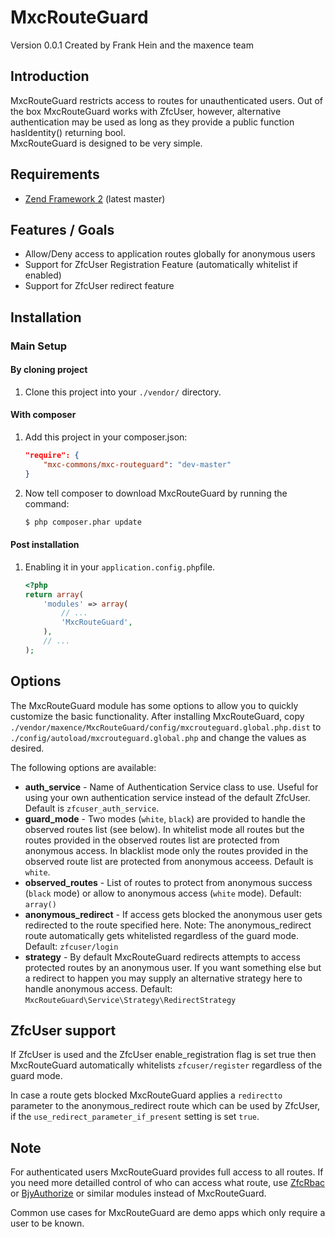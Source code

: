 MxcRouteGuard
=============
Version 0.0.1 Created by Frank Hein and the maxence team

Introduction
------------

MxcRouteGuard restricts access to routes for unauthenticated users.
Out of the box MxcRouteGuard works with ZfcUser, however, alternative authentication
may be used as long as they provide a public function hasIdentity() returning bool.  
MxcRouteGuard is designed to be very simple. 

Requirements
------------

* [Zend Framework 2](https://github.com/zendframework/zf2) (latest master)

Features / Goals
----------------

* Allow/Deny access to application routes globally for anonymous users
* Support for ZfcUser Registration Feature (automatically whitelist if enabled)
* Support for ZfcUser redirect feature

Installation
------------

### Main Setup

#### By cloning project

1. Clone this project into your `./vendor/` directory.

#### With composer

1. Add this project in your composer.json:

    ```json
    "require": {
        "mxc-commons/mxc-routeguard": "dev-master"
    }
    ```

2. Now tell composer to download MxcRouteGuard by running the command:

    ```bash
    $ php composer.phar update
    ```

#### Post installation

1. Enabling it in your `application.config.php`file.

    ```php
    <?php
    return array(
        'modules' => array(
            // ...
            'MxcRouteGuard',
        ),
        // ...
    );
    ```

Options
-------

The MxcRouteGuard module has some options to allow you to quickly customize the basic
functionality. After installing MxcRouteGuard, copy
`./vendor/maxence/MxcRouteGuard/config/mxcrouteguard.global.php.dist` to
`./config/autoload/mxcrouteguard.global.php` and change the values as desired.

The following options are available:

- **auth_service** - Name of Authentication Service class to use. Useful for using your own
  authentication service instead of the default ZfcUser. Default is `zfcuser_auth_service`.
- **guard_mode** - Two modes (`white`, `black`) are provided to handle the observed routes list 
  (see below). In whitelist mode all routes but the routes provided in the observed routes list
  are protected from anonymous access. In blacklist mode only the routes provided in the observed
  route list are protected from anonymous acceess. Default is `white`. 
- **observed_routes** - List of routes to protect from anonymous success (`black` mode) or allow to
  anonymous access (`white` mode). Default: `array()`
- **anonymous_redirect** - If access gets blocked the anonymous user gets redirected to the route
  specified here. Note: The anonymous_redirect route automatically gets whitelisted regardless of
  the guard mode. Default: `zfcuser/login`
- **strategy** - By default MxcRouteGuard redirects attempts to access protected routes by an
  anonymous user. If you want something else but a redirect to happen you may supply an alternative 
  strategy here to handle anonymous access.
  Default: `MxcRouteGuard\Service\Strategy\RedirectStrategy`

ZfcUser support
---------------

If ZfcUser is used and the ZfcUser enable_registration flag is set true then MxcRouteGuard
automatically whitelists `zfcuser/register` regardless of the guard mode.

In case a route gets blocked MxcRouteGuard applies a `redirectto` parameter to the anonymous_redirect
route which can be used by ZfcUser, if the `use_redirect_parameter_if_present` setting is set `true`. 

Note
----

For authenticated users MxcRouteGuard provides full access to all routes. If you need more
detailled control of who can access what route, use [ZfcRbac](https://github.com/ZF-Commons/ZfcRbac) or [BjyAuthorize](https://github.com/bjyoungblood/BjyAuthorize) or similar modules
instead of MxcRouteGuard.

Common use cases for MxcRouteGuard are demo apps which only require a user to be known.

